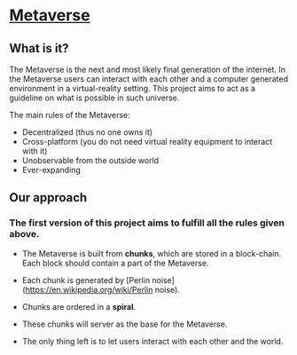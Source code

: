 # [Metaverse](https://en.wikipedia.org/wiki/Metaverse)

## What is it?

The Metaverse is the next and most likely final generation of the internet. In the Metaverse users can interact with each other and a computer generated environment in a virtual-reality setting. This project aims to act as a guideline on what is possible in such universe.

The main rules of the Metaverse:
- Decentralized (thus no one owns it)
- Cross-platform (you do not need virtual reality equipment to interact with it)
- Unobservable from the outside world
- Ever-expanding

## Our approach

### The first version of this project aims to fulfill all the rules given above.

* The Metaverse is built from **chunks**, which are stored in a block-chain. Each block should contain a part of the Metaverse.

* Each chunk is generated by [Perlin noise](https://en.wikipedia.org/wiki/Perlin noise).

* Chunks are ordered in a **spiral**.

* These chunks will server as the base for the Metaverse.

* The only thing left is to let users interact with each other and the world.
